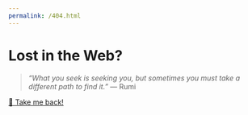 ```yaml
---
permalink: /404.html
---
```


# Lost in the Web?

> *“What you seek is seeking you, but sometimes you must take a different path to find it.”* — Rumi


[🧭 Take me back!](https://junwatu.com)
